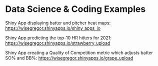# Data Science & Coding Examples

Shiny App displaying batter and pitcher heat maps: https://wisegregor.shinyapps.io/shiny_apps_io

Shiny App predicting the top-10 HR hitters for 2021: https://wisegregor.shinyapps.io/strawberry_upload

Shiny App creating a Quality of Competition metric which adjusts batter SO% and BB%: https://wisegregor.shinyapps.io/grape_upload
